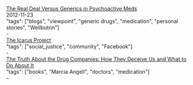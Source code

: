[The Real Deal Versus Generics in Psychoactive Meds](https://acanvasoftheminds.com/2012/11/23/the-real-deal-versus-generics-in-psychoactive-meds/)<br />
2012-11-23<br />
"tags": ["blogs", "viewpoint", "generic drugs", "medication", "personal stories", "Wellbutrin"]<br />
-<br />
[The Icarus Project](http://theicarusproject.net/)<br />
"tags": ["social_justice", "community", "Facebook"]<br />
-<br />
[The Truth About the Drug Companies: How They Deceive Us and What to Do About It](http://a.co/6wYewm3)<br />
"tags": ["books", "Marcia Angell", "doctors", "medication"]<br />
-<br />
